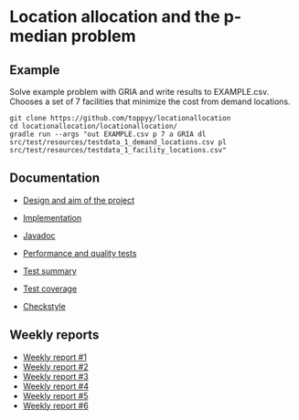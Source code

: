 # Location allocation and the p-median problem

## Example

Solve example problem with GRIA and write results to EXAMPLE.csv. Chooses a set of 7 facilities that minimize the cost from demand locations.

    git clone https://github.com/toppyy/locationallocation   
    cd locationallocation/locationallocation/
    gradle run --args "out EXAMPLE.csv p 7 a GRIA dl src/test/resources/testdata_1_demand_locations.csv pl src/test/resources/testdata_1_facility_locations.csv"


## Documentation

* [Design and aim of the project](https://github.com/toppyy/locationallocation/blob/master/documentation/design.md)

* [Implementation](https://github.com/toppyy/locationallocation/blob/master/documentation/implementation.md)

* [Javadoc](https://toppyy.github.io/projects/locationallocation_code_quality/javadoc/index.html)

* [Performance and quality tests](https://toppyy.github.io/projects/locationallocation_code_quality/qualityandperformance/QualityAndPerformance.html)

* [Test summary](https://toppyy.github.io/projects/locationallocation_code_quality/testsummary/index.html)

* [Test coverage](https://toppyy.github.io/projects/locationallocation_code_quality/jacoco/index.html)
  
* [Checkstyle](https://toppyy.github.io/projects/locationallocation_code_quality/checkstyle/main.html)


## Weekly reports

* [Weekly report #1](https://github.com/toppyy/locationallocation/blob/master/documentation/week1.md)
* [Weekly report #2](https://github.com/toppyy/locationallocation/blob/master/documentation/week2.md)
* [Weekly report #3](https://github.com/toppyy/locationallocation/blob/master/documentation/week3.md)
* [Weekly report #4](https://github.com/toppyy/locationallocation/blob/master/documentation/week4.md)
* [Weekly report #5](https://github.com/toppyy/locationallocation/blob/master/documentation/week5.md)
* [Weekly report #6](https://github.com/toppyy/locationallocation/blob/master/documentation/week6.md)